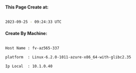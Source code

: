 
   
#### This Page Create at:

```bash

2023-09-25 - 09:24:33 UTC

```

#### Create By Machine:

```bash

Host Name : fv-az565-337

platform  : Linux-6.2.0-1011-azure-x86_64-with-glibc2.35

Ip Local  : 10.1.0.40

```


